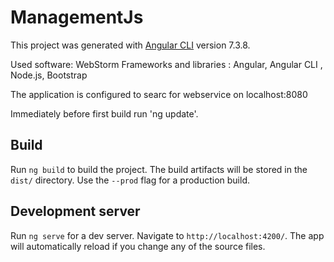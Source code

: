 # ManagementJs

This project was generated with [Angular CLI](https://github.com/angular/angular-cli) version 7.3.8.

Used software:  WebStorm
Frameworks and libraries : Angular,  Angular CLI ,  Node.js,  Bootstrap

The application is configured to searc for webservice on localhost:8080

Immediately before first build run 'ng update'.

## Build
Run `ng build` to build the project. The build artifacts will be stored in the `dist/` directory. Use the `--prod` flag for a production build.

## Development server
Run `ng serve` for a dev server. Navigate to `http://localhost:4200/`. The app will automatically reload if you change any of the source files.


